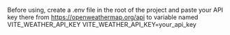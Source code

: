 Before using, create a .env file in the root of the project and paste your API key there from https://openweathermap.org/api to variable named VITE_WEATHER_API_KEY
VITE_WEATHER_API_KEY=your_api_key

